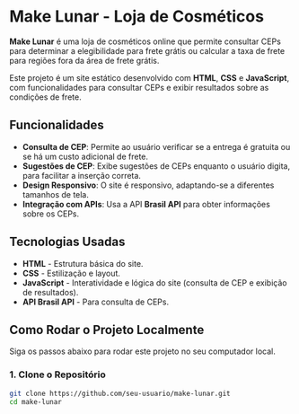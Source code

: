# Make Lunar - Loja de Cosméticos

**Make Lunar** é uma loja de cosméticos online que permite consultar CEPs para determinar a elegibilidade para frete grátis ou calcular a taxa de frete para regiões fora da área de frete grátis.

Este projeto é um site estático desenvolvido com **HTML**, **CSS** e **JavaScript**, com funcionalidades para consultar CEPs e exibir resultados sobre as condições de frete.

## Funcionalidades

- **Consulta de CEP**: Permite ao usuário verificar se a entrega é gratuita ou se há um custo adicional de frete.
- **Sugestões de CEP**: Exibe sugestões de CEPs enquanto o usuário digita, para facilitar a inserção correta.
- **Design Responsivo**: O site é responsivo, adaptando-se a diferentes tamanhos de tela.
- **Integração com APIs**: Usa a API **Brasil API** para obter informações sobre os CEPs.

## Tecnologias Usadas

- **HTML** - Estrutura básica do site.
- **CSS** - Estilização e layout.
- **JavaScript** - Interatividade e lógica do site (consulta de CEP e exibição de resultados).
- **API Brasil API** - Para consulta de CEPs.

## Como Rodar o Projeto Localmente

Siga os passos abaixo para rodar este projeto no seu computador local.

### 1. Clone o Repositório

```bash
git clone https://github.com/seu-usuario/make-lunar.git
cd make-lunar
